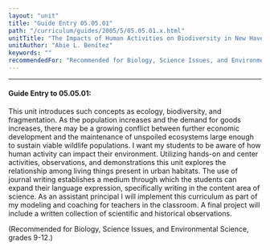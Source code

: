 ```yaml
---
layout: "unit"
title: "Guide Entry 05.05.01"
path: "/curriculum/guides/2005/5/05.05.01.x.html"
unitTitle: "The Impacts of Human Activities on Biodiversity in New Haven County"
unitAuthor: "Abie L. Benítez"
keywords: ""
recommendedFor: "Recommended for Biology, Science Issues, and Environmental Science, grades 9-12."
---
```

<body>
<hr/>
<h4>
Guide Entry to 05.05.01:
</h4>
<p>
This unit introduces such concepts as ecology, biodiversity, and fragmentation.  As the population increases and the demand for goods increases, there may be a growing conflict between further economic development and the maintenance of unspoiled ecosystems large enough to sustain viable wildlife populations. I want my students to be aware of how human activity can impact their environment. Utilizing hands-on and center activities, observations, and demonstrations this unit explores the relationship among living things present in urban habitats.  The use of journal writing establishes a medium through which the students can expand their language expression, specifically writing in the content area of science.  As an assistant principal I will implement this curriculum as part of my modeling and coaching for teachers in the classroom. A final project will include a written collection of scientific and historical observations.
</p>
<p>
(Recommended for Biology, Science Issues, and Environmental Science, grades 9-12.)
</p>
</body>